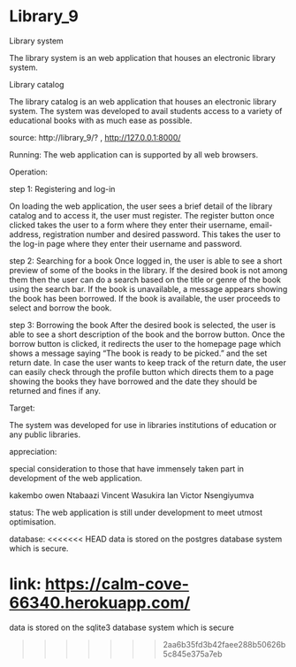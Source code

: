 # Library_9

Library system

The library system is an web application that houses an electronic library system.

Library catalog

The library catalog is an web application that houses an electronic library system.
The system was developed to avail students access to a variety of educational books with as much ease as possible.

source: http://library_9/?  , http://127.0.0.1:8000/

Running: The web application can is supported by all web browsers.


Operation:

step 1: Registering and log-in

On loading the web application, the user sees a brief detail of the library catalog and to access it, 
the user must register. The register button once clicked takes the user to a form where they enter 
their username, email-address, registration number and desired password. This takes the user to 
the log-in page where they enter their username and password.

step 2: Searching for a book
Once logged in, the user is able to see a short preview of some of the books in the library. If the
desired book is not among them then the user can do a search based on the title or genre of the 
book using the search bar. If the book is unavailable, a message appears showing the book has been 
borrowed. If the book is available, the user proceeds to select and borrow the book.

step 3: Borrowing the book
After the desired book is selected, the user is able to see a short description of the book and the 
borrow button. Once the borrow button is clicked, it redirects the user to the homepage page which 
shows a message saying “The book is ready to be picked.” and the set return date. In case the user 
wants to keep track of the return date, the user can easily check through the profile button which 
directs them to a page showing the books they have borrowed and the date they should be returned 
and fines if any.

Target:

The system was developed for use in libraries institutions of education or any public libraries.


appreciation:

special consideration to those that have immensely taken part in development of the web application.

kakembo owen 
Ntabaazi Vincent
Wasukira Ian
Victor Nsengiyumva




status: The web application is still under development to meet utmost optimisation.

database:
<<<<<<< HEAD
data is stored on the postgres database system which is secure.

link: https://calm-cove-66340.herokuapp.com/
=======
data is stored on the sqlite3 database system which is secure
>>>>>>> 2aa6b35fd3b42faee288b50626b5c845e375a7eb




